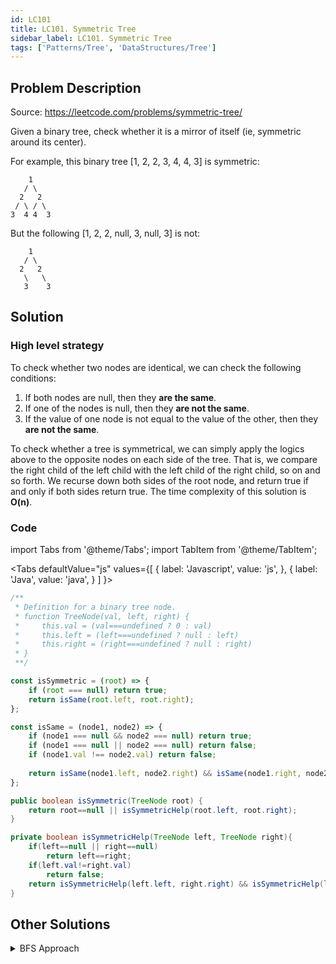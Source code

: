 ```yaml
---
id: LC101
title: LC101. Symmetric Tree
sidebar_label: LC101. Symmetric Tree
tags: ['Patterns/Tree', 'DataStructures/Tree']
---
```


## Problem Description

Source: https://leetcode.com/problems/symmetric-tree/

Given a binary tree, check whether it is a mirror of itself (ie, symmetric around its center).

For example, this binary tree [1, 2, 2, 3, 4, 4, 3] is symmetric:

```
    1
   / \
  2   2
 / \ / \
3  4 4  3
```

But the following [1, 2, 2, null, 3, null, 3] is not:
```
    1
   / \
  2   2
   \   \
   3    3
```

## Solution 

### High level strategy
To check whether two nodes are identical, we can check the following conditions:
1. If both nodes are null, then they **are the same**.
2. If one of the nodes is null, then they **are not the same**.
3. If the value of one node is not equal to the value of the other, then they **are not the same**.

To check whether a tree is symmetrical, we can simply apply the logics above to the opposite nodes on each side of the tree. That is, we compare the right child of the left child with the left child of the right child, so on and so forth. We recurse down both sides of the root node, and return true if and only if both sides return true. The time complexity of this solution is **O(n)**.

### Code 
import Tabs from '@theme/Tabs';
import TabItem from '@theme/TabItem';

<Tabs
  defaultValue="js"
  values={[
    { label: 'Javascript', value: 'js', },
    { label: 'Java', value: 'java', }
  ]
}>
<TabItem value="js">

```javascript
/**
 * Definition for a binary tree node.
 * function TreeNode(val, left, right) {
 *     this.val = (val===undefined ? 0 : val)
 *     this.left = (left===undefined ? null : left)
 *     this.right = (right===undefined ? null : right)
 * }
 **/

const isSymmetric = (root) => {
    if (root === null) return true;
    return isSame(root.left, root.right);
};

const isSame = (node1, node2) => {
    if (node1 === null && node2 === null) return true;
    if (node1 === null || node2 === null) return false;
    if (node1.val !== node2.val) return false;
    
    return isSame(node1.left, node2.right) && isSame(node1.right, node2.left);
};
```
</TabItem>
<TabItem value="java">

```java
public boolean isSymmetric(TreeNode root) {
    return root==null || isSymmetricHelp(root.left, root.right);
}

private boolean isSymmetricHelp(TreeNode left, TreeNode right){
    if(left==null || right==null)
        return left==right;
    if(left.val!=right.val)
        return false;
    return isSymmetricHelp(left.left, right.right) && isSymmetricHelp(left.right, right.left);
}
```
</TabItem>
</Tabs>

## Other Solutions
<details>
<summary>BFS Approach</summary>


```java
/**
 * We can also explore each level through BFS,
 * then iterate through all nodes in each level to see if they are a mirror
 * (same idea as checking if a string is a palindrome). 
 */

class Solution {
    public boolean isSymmetric(TreeNode root) {
        if (root == null) return true;
        Queue<TreeNode> queue = new LinkedList<>(); 
        queue.add(root);
        while(queue.size() > 0) {
            int size = queue.size();
            List<Integer> level = new ArrayList<>();
            while(size > 0) {
                TreeNode cur = queue.poll();
                if (cur == null) {
                    level.add(null);
                } else {
                    level.add(cur.val);
                    queue.add(cur.left);
                    queue.add(cur.right);
                }
                size--;
            }
            List<Integer> reverse = new ArrayList<>();
            for(int i = level.size() - 1; i >= 0; i--) {
                reverse.add(level.get(i));
            }
            if (!level.equals(reverse)) return false;
        }
        return true;
    }
}
```
</details>
